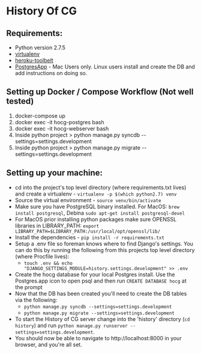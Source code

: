 # History Of CG

Requirements:
-------------
  * Python version 2.7.5
  * [virtualenv](https://pypi.python.org/pypi/virtualenv)
  * [heroku-toolbelt](https://toolbelt.heroku.com/osx)
  * [PostgresApp](http://postgresapp.com/) - Mac Users only. Linux users install and create the DB and add instructions on doing so.
  
Setting up Docker / Compose Workflow (Not well tested)
------------------------

1. docker-compose up
1. docker exec -it hocg-postgres bash
1. docker exec -it hocg-webserver bash
1. Inside python project > python manage.py syncdb --settings=settings.development
1. Inside python project > python manage.py migrate --settings=settings.development

Setting up your machine:
------------------------

  * cd into the project's top level directory (where requirements.txt lives) and create a virtualenv - `virtualenv -p $(which python2.7) venv`
  * Source the virtual environment - `source venv/bin/activate`
  * Make sure you have PostgreSQL binary installed. For MacOS: `brew install postgresql`, Debina `sudo apt-get install postgresql-devel`
  * For MacOS prior installing python packages make sure OPENSSL libraries in LIBRARY_PATH: `export LIBRARY_PATH=$LIBRARY_PATH:/usr/local/opt/openssl/lib/`
  * Install the dependencies - `pip install -r requirements.txt`
  * Setup a .env file so foreman knows where to find Django's settings. You can do this by running the following from this projects top level directory (where Procfile lives):
    * `touch .env && echo "DJANGO_SETTINGS_MODULE=history.settings.development" >> .env`
  * Create the hocg database for your local Postgres install. Use the Postgres.app icon to open psql and then run `CREATE DATABASE hocg` at the prompt
  * Now that the DB has been created you'll need to create the DB tables via the following:
    * `python manage.py syncdb --settings=settings.development`
    * `python manage.py migrate --settings=settings.development`
  * To start the History of CG server change into the 'history' directory (`cd history`) and run `python manage.py runserver --settings=settings.development`.
  * You should now be able to navigate to http://localhost:8000 in your browser, and you're all set.
